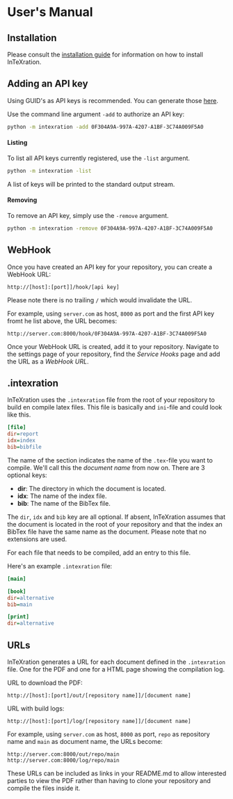 # User's Manual

## Installation

Please consult the [installation
guide](https://github.com/JDevlieghere/InTeXration/blob/master/docs/install.md)
for information on how to install InTeXration.

## Adding an API key

Using GUID's as API keys is recommended. You can generate those
[here](http://www.guidgenerator.com/).

Use the command line argument `-add` to authorize an API key:
```bash
python -m intexration -add 0F304A9A-997A-4207-A1BF-3C74A009F5A0
```

#### Listing

To list all API keys currently registered, use the `-list` argument.
```bash
python -m intexration -list
```
A list of keys will be printed to the standard output stream.

#### Removing

To remove an API key, simply use the `-remove` argument.
```bash
python -m intexration -remove 0F304A9A-997A-4207-A1BF-3C74A009F5A0
```


## WebHook

Once you have created an API key for your repository, you can create a WebHook
URL:

```
http://[host]:[port]]/hook/[api key]
```
Please note there is no trailing `/` which would invalidate the URL.

For example, using `server.com` as host, `8000` as port and the first API key
fromt he list above, the URL becomes:
```
http://server.com:8000/hook/0F304A9A-997A-4207-A1BF-3C74A009F5A0
```

Once your WebHook URL is created, add it to your repository. Navigate to the
settings page of your repository, find the *Service Hooks* page and add the URL
as a *WebHook URL*.

## .intexration
InTeXration uses the `.intexration` file from the root of your repository to
build en compile latex files. This file is basically and `ini`-file and  could
look like this.

```ini
[file]
dir=report
idx=index
bib=bibfile
```

The name of the section indicates the name of the `.tex`-file you want to
compile. We'll call this the *document name* from now on. There are 3 optional keys:

- **dir**: The directory in which the document is located.
- **idx**: The name of the index file.
- **bib**: The name of the BibTex file.


The `dir`, `idx` and `bib` key are all optional. If absent, InTeXration assumes that the document is located in the root of your repository and that the index an BibTex file have the same name as the document. Please note that no extensions are used.


For each file that needs to be compiled, add an entry to this file.

Here's an example `.intexration` file:

```ini
[main]

[book]
dir=alternative
bib=main

[print]
dir=alternative
```

## URLs
InTeXration generates a URL for each document defined in the `.intexration`
file. One for the PDF and one for a HTML page showing the compilation log.

URL to download the PDF:
```
http://[host]:[port]/out/[repository name]]/[document name]
```

URL with build logs:
```
http://[host]:[port]/log/[repository name]]/[document name]
```

For example, using `server.com` as host, `8000` as port, `repo` as repository name and `main` as document
name, the URLs become:
```
http://server.com:8000/out/repo/main
http://server.com:8000/log/repo/main
```

These URLs can be included as links in your README.md to allow interested
parties to view the PDF rather than having to clone your repository and compile
the files inside it.